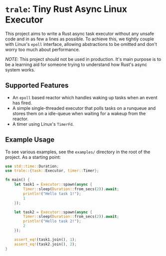 `trale`: Tiny Rust Async Linux Executor
=====

This project aims to write a Rust async task executor without any
unsafe code and in as few a lines as possible.  To achieve this, we
tightly couple with Linux's `epoll` interface, allowing abstractions
to be omitted and don't worry too much about performance.

*NOTE*: This project should not be used in production.  It's main
purpose is to be a learning aid for someone trying to understand how
Rust's async system works.

Supported Features
-----

- An `epoll` based reactor which handles waking up tasks when an event
  has fired.
- A simple single-threaded executor that polls tasks on a runqueue and
  stores them on a idle-queue when waiting for a wakeup from the
  reactor.
- A timer using Linux's `TimerFd`.

Example Usage
-----

To see various examples, see the `examples/` directory in the root of
the project.  As a starting point:

```rust
use std::time::Duration;
use trale::{task::Executor, timer::Timer};

fn main() {
    let task1 = Executor::spawn(async {
        Timer::sleep(Duration::from_secs(2)).await;
        println!("Hello task 1!");
        1
    });

    let task2 = Executor::spawn(async {
        Timer::sleep(Duration::from_secs(2)).await;
        println!("Hello task 2!");
        2
    });

    assert_eq!(task1.join(), 1);
    assert_eq!(task2.join(), 2);
}
```

